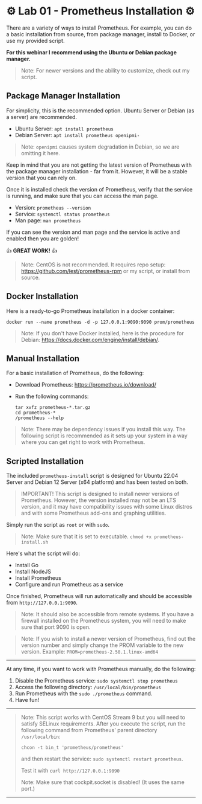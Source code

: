 # ⚙️ Lab 01 - Prometheus Installation ⚙️

There are a variety of ways to install Prometheus. For example, you can do a basic installation from source, from package manager, install to Docker, or use my provided script. 

**For this webinar I recommend using the Ubuntu or Debian package manager.** 

> Note: For newer versions and the ability to customize, check out my script.

## Package Manager Installation

For simplicity, this is the recommended option. Ubuntu Server or Debian (as a server) are recommended.

- Ubuntu Server: `apt install prometheus`
- Debian Server: `apt install prometheus openipmi-`

> Note: `openipmi` causes system degradation in Debian, so we are omitting it here.

Keep in mind that you are not getting the latest version of Prometheus with the package manager installation - far from it. However, it will be a stable version that you can rely on.

Once it is installed check the version of Prometheus, verify that the service is running, and make sure that you can access the man page.

- Version: `prometheus --version`
- Service: `systemctl status prometheus`
- Man page: `man prometheus`

If you can see the version and man page and the service is active and enabled then you are golden!

👍 **GREAT WORK!** 👍

> Note: CentOS is not recommended. It requires repo setup: https://github.com/lest/prometheus-rpm or my script, or install from source.

## Docker Installation

Here is a ready-to-go Prometheus installation in a docker container:

`docker run --name prometheus -d -p 127.0.0.1:9090:9090 prom/prometheus`

> Note: If you don't have Docker installed, here is the procedure for Debian: https://docs.docker.com/engine/install/debian/.

## Manual Installation

For a basic installation of Prometheus, do the following:

- Download Prometheus: https://prometheus.io/download/
- Run the following commands:
  
  ```console
  tar xvfz prometheus-*.tar.gz
  cd prometheus-*
  /prometheus --help
  ```

> Note: There may be dependency issues if you install this way. The following script is recommended as it sets up your system in a way where you can get right to work with Prometheus.

## Scripted Installation

The included `prometheus-install` script is designed for Ubuntu 22.04 Server and Debian 12 Server (x64 platform) and has been tested on both.

> IMPORTANT! This script is designed to install newer versions of Prometheus. However, the version installed may not be an LTS version, and it may have compatibility issues with some Linux distros and with some Prometheus add-ons and graphing utilities.

Simply run the script as `root` or with `sudo`.

> Note: Make sure that it is set to executable. `chmod +x prometheus-install.sh`

Here's what the script will do:

- Install Go
- Install NodeJS
- Install Prometheus
- Configure and run Prometheus as a service

Once finished, Prometheus will run automatically and should be accessible from `http://127.0.0.1:9090`.

> Note: It should also be accessible from remote systems. If you have a firewall installed on the Prometheus system, you will need to make sure that port 9090 is open.

> Note: If you wish to install a newer version of Prometheus, find out the version number and simply change the PROM variable to the new version. Example:
> `PROM=prometheus-2.50.1.linux-amd64`

---

At any time, if you want to work with Prometheus manually, do the following:

1. Disable the Prometheus service: `sudo systemctl stop prometheus`
2. Access the following directory: `/usr/local/bin/prometheus`
3. Run Prometheus with the `sudo ./prometheus` command.
4. Have fun!

---

> Note: This script works with CentOS Stream 9 but you will need to satisfy SELinux requirements. After you execute the script, run the following command from Prometheus' parent directory `/usr/local/bin`:
>
> `chcon -t bin_t 'prometheus/prometheus'`
>
> and then restart the service: `sudo systemctl restart prometheus`.
>
> Test it with `curl http://127.0.0.1:9090`
>
> Note: Make sure that cockpit.socket is disabled! (It uses the same port.)

---
